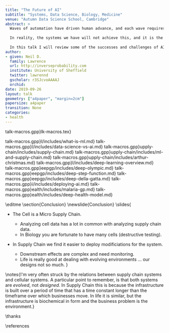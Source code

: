 ```yaml
---
title: "The Future of AI"
subtitle: "Systems, Data Science, Biology, Medicine"
venue: "Autumn Data Science School, Cambridge"
abstract: >
  Waves of automation have driven human advance, and each wave requires humans to The promise of AI is to launch new systems of automated intellectual endeavour that will be the first systems to adapt to us. 
  
  In reality, the systems we have will not achieve this, and it is the biological sciences that teach us this lesson most starkly. 
  
  In this talk I will review some of the successes and challenges of AI and its deployment and propose practical visions for the future based on approaches that have worked in the past. 
author:
- given: Neil D.
  family: Lawrence
  url: http://inverseprobability.com
  institute: University of Sheffield
  twitter: lawrennd
  gscholar: r3SJcvoAAAAJ
  orchid: 
date: 2019-09-26
layout: talk
geometry: ["a4paper", "margin=2cm"]
papersize: a4paper
transition: None
categories:
- health
---
```


talk-macros.gpp}lk-macros.tex}

talk-macros.gpp}l/includes/what-is-ml.md}
talk-macros.gpp}l/includes/data-science-vs-ai.md}
talk-macros.gpp}upply-chain/includes/supply-chain.md}
talk-macros.gpp}upply-chain/includes/ml-and-supply-chain.md}
talk-macros.gpp}upply-chain/includes/arthur-christmas.md}
talk-macros.gpp}l/includes/deep-learning-overview.md}
talk-macros.gpp}eepgp/includes/deep-olympic.md}
talk-macros.gpp}eepgp/includes/deep-step-function.md}
talk-macros.gpp}eepgp/includes/deep-della-gatta.md}
talk-macros.gpp}i/includes/deploying-ai.md}
talk-macros.gpp}ealth/includes/malaria-gp.md}
talk-macros.gpp}ealth/includes/deep-health-model.md}


\editme
\section{Conclusion}
\newslide{Conclusion}
\slides{
* The Cell is a Micro Supply Chain. 
    * Analyzing cell data has a lot in common with analyzing supply chain data.
    * In Biology you are fortunate to have many cells (destructive testing).

* In Supply Chain we find it easier to deploy modificiations for the system.
    * Downstream effects are complex and need monitoring.
	* Life is really good at dealing with evolving environments ... our designs not so much.
}

\notes{I'm very often struck by the relations between supply chain systems and cellular systems. A particular point to remember, is that both systems are *evolved*, not *designed*. In Supply Chain this is because the infrastructure is built over a period of time that has a time constant longer than the timeframe over which businesses move. In life it is similar, but the infrastructure is biochemical in form and the business problem is the environment.}

\thanks

\references
